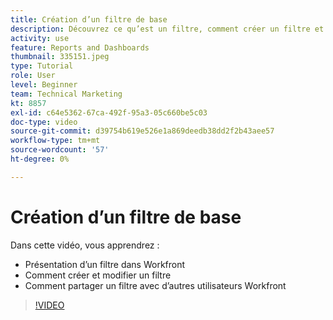 ```yaml
---
title: Création d’un filtre de base
description: Découvrez ce qu’est un filtre, comment créer un filtre et comment partager un filtre avec d’autres utilisateurs dans Workfront.
activity: use
feature: Reports and Dashboards
thumbnail: 335151.jpeg
type: Tutorial
role: User
level: Beginner
team: Technical Marketing
kt: 8857
exl-id: c64e5362-67ca-492f-95a3-05c660be5c03
doc-type: video
source-git-commit: d39754b619e526e1a869deedb38dd2f2b43aee57
workflow-type: tm+mt
source-wordcount: '57'
ht-degree: 0%

---
```


# Création d’un filtre de base

Dans cette vidéo, vous apprendrez :

* Présentation d’un filtre dans Workfront
* Comment créer et modifier un filtre
* Comment partager un filtre avec d’autres utilisateurs Workfront

>[!VIDEO](https://video.tv.adobe.com/v/335151/?quality=12)
